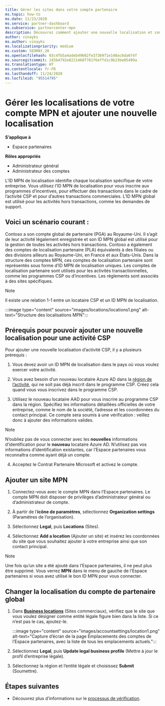 ```yaml
---
title: Gérer les sites dans votre compte partenaire
ms.topic: how-to
ms.date: 11/23/2020
ms.service: partner-dashboard
ms.subservice: partnercenter-mpn
description: Découvrez comment ajouter une nouvelle localisation et comment l’ID MPN de localisation est utilisé dans les programmes d’incentives, l’activité CSP, les abonnements et autres transactions.
author: vinayks
ms.author: vinayks
ms.localizationpriority: medium
ms.custom: SEOMAY.20
ms.openlocfilehash: 03c4fb5a4adeb49602fe3736971e140ac6da6f4f
ms.sourcegitcommit: 245b4792e8221468f781f6effd1c9b23be05499a
ms.translationtype: HT
ms.contentlocale: fr-FR
ms.lasthandoff: 11/24/2020
ms.locfileid: "95514795"
---
```

# <a name="manage-your-mpn-account-locations-and-add-a-new-location"></a>Gérer les localisations de votre compte MPN et ajouter une nouvelle localisation

**S’applique à**

- Espace partenaires

**Rôles appropriés**

- Administrateur général
- Administrateur des comptes

L’ID MPN de localisation identifie chaque localisation spécifique de votre entreprise. Vous utilisez l’ID MPN de localisation pour vous inscrire aux programmes d’incentives, pour effectuer des transactions dans le cadre de l’activité CSP et pour d’autres transactions commerciales. L’ID MPN global est utilisé pour les activités hors transactions, comme les demandes de support.

## <a name="the-following-is-a-typical-scenario"></a>Voici un scénario courant :

Contoso a son compte global de partenaire (PGA) au Royaume-Uni. Il s’agit de leur activité légalement enregistrée et son ID MPN global est utilisé pour la gestion de toutes les activités hors transactions. Contoso a également des comptes de localisation partenaire (PLA) équivalents à des filiales ou des divisions ailleurs au Royaume-Uni, en France et aux États-Unis. Dans la structure des comptes MPN, ces comptes de localisation partenaire sont représentés sous forme d’ID MPN de localisation uniques. Les comptes de localisation partenaire sont utilisés pour les activités transactionnelles, comme les programmes CSP ou d’incentives. Les règlements sont associés à des sites spécifiques. 

>[!NOTE]
>Il existe une relation 1-1 entre un locataire CSP et un ID MPN de localisation.

:::image type="content" source="images/locations/locations1.png" alt-text="Structure des localisations MPN":::

## <a name="prerequisites-in-order-to-add-a-new-location-for-a-csp-business"></a>Prérequis pour pouvoir ajouter une nouvelle localisation pour une activité CSP

Pour ajouter une nouvelle localisation d’activité CSP, il y a plusieurs prérequis :

1. Vous devez avoir un ID MPN de localisation dans le pays où vous voulez exercer votre activité.

1. Vous avez besoin d’un nouveau locataire Azure AD dans la [région de l’activité](regional-authorization-overview.md), qui ne soit pas déjà inscrit dans le programme CSP. Créez cela quand vous vous inscrivez dans le programme CSP.
 
3. Utilisez le nouveau locataire AAD pour vous inscrire au programme CSP dans la région.
Spécifiez les informations détaillées officielles de votre entreprise, comme le nom de la société, l’adresse et les coordonnées du contact principal. Ce compte sera soumis à une vérification : veillez donc à ajouter des informations valides.

>[!NOTE] 
 >N’oubliez pas de vous connecter avec les **nouvelles** informations d’identification pour le **nouveau** locataire Azure AD. N’utilisez pas vos informations d’identification existantes, car l’Espace partenaires vous reconnaîtra comme ayant déjà un compte.

4. Acceptez le Contrat Partenaire Microsoft et activez le compte.

## <a name="add-an-mpn-location"></a>Ajouter un site MPN

1. Connectez-vous avec le compte MPN dans l’Espace partenaires. Le compte MPN doit disposer de privilèges d’administrateur général ou d’administrateur de compte. 

1. À partir de l’**icône de paramètres**, sélectionnez **Organization settings** (Paramètres de l’organisation).

2. Sélectionnez **Legal**, puis **Locations** (Sites).

3. Sélectionnez **Add a location** (Ajouter un site) et insérez les coordonnées du site que vous souhaitez ajouter à votre entreprise ainsi que son contact principal.

> [!NOTE]
> Une fois qu’un site a été ajouté dans l’Espace partenaires, il ne peut plus être supprimé. Vous verrez **MPN** dans le menu de gauche de l’Espace partenaires si vous avez utilisé le bon ID MPN pour vous connecter.

## <a name="change-global-partner-account-location"></a>Changer la localisation du compte de partenaire global

1. Dans **[Business locations](https://partner.microsoft.com/dashboard/account/v3/organization/legalinfo#mpn)** (Sites commerciaux), vérifiez que le site que vous voulez désigner comme entité légale figure bien dans la liste. Si ce n’est pas le cas, ajoutez-le.

   :::image type="content" source="images/accountsettings/location1.png" alt-text="Capture d’écran de la page Emplacements des comptes de l’Espace partenaires, avec la liste de tous les emplacements actuels.":::

2. Sélectionnez **Legal**, puis **Update legal business profile** (Mettre à jour le profil d’entreprise légale).
  
3. Sélectionnez la région et l’entité légale et choisissez **Submit** (Soumettre).

  
## <a name="next-steps"></a>Étapes suivantes

- Découvrez plus d’informations sur le [processus de vérification](verification-responses.md).
